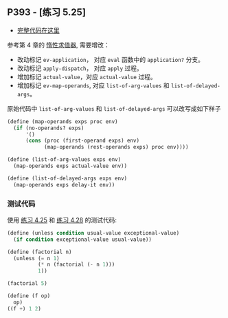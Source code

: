 ## P393 - [练习 5.25]

* [完整代码在这里](./exercise_5_25.scm)

参考第 4 章的 [惰性求值器](../chapter_4/lazyeval.scm), 需要增改：

* 改动标记 `ev-application`， 对应 `eval` 函数中的 `application?` 分支。
* 改动标记 `apply-dispatch`， 对应 `apply` 过程。
* 增加标记 `actual-value`，对应 `actual-value` 过程。
* 增加标记 `ev-map-operands`, 对应 `list-of-arg-values` 和 `list-of-delayed-args`。

原始代码中 `list-of-arg-values` 和 `list-of-delayed-args` 可以改写成如下样子

``` Scheme
(define (map-operands exps proc env)
  (if (no-operands? exps)
      '()
      (cons (proc (first-operand exps) env)
            (map-operands (rest-operands exps) proc env))))

(define (list-of-arg-values exps env)
  (map-operands exps actual-value env))

(define (list-of-delayed-args exps env)
  (map-operands exps delay-it env))
```

### 测试代码

使用 [练习 4.25](../chapter_4/exercise_4_25.md) 和 [练习 4.28](../chapter_4/exercise_4_28.md) 的测试代码:

``` Scheme
(define (unless condition usual-value exceptional-value)
  (if condition exceptional-value usual-value))

(define (factorial n)
  (unless (= n 1)
          (* n (factorial (- n 1)))
          1))

(factorial 5)

(define (f op)
  op)
((f +) 1 2)
```
